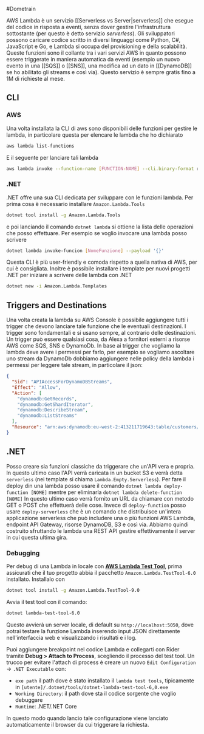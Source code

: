 #Dometrain 

AWS Lambda è un servizio [[Serverless vs Server|serverless]] che esegue del codice in risposta a eventi, senza dover gestire l'infrastruttura sottostante (per questo è detto servizio *serverless*).
Gli sviluppatori possono caricare codice scritto in diversi linguaggi come Python, C#, JavaScript e Go, e Lambda si occupa del provisioning e della scalabilità.
Queste funzioni sono il collante tra i vari servizi AWS in quanto possono essere triggerate in maniera automatica da eventi (esempio un nuovo evento in una [[SQS]] o [[SNS]], una modifica ad un dato in [[DynamoDB]] se ho abilitato gli streams e così via).
Questo servizio è sempre gratis fino a 1M di richieste al mese.
## CLI

### AWS

Una volta installata la CLI di aws sono disponibili delle funzioni per gestire le lambda, in particolare questa per elencare le lambda che ho dichiarato
```bash
aws lambda list-functions
```
E il seguente per lanciare tali lambda
```bash
aws lambda invoke --function-name [FUNCTION-NAME] --cli.binary-format raw-in-base64-out --payload '{...}'
```

### .NET
.NET offre una sua CLI dedicata per sviluppare con le funzioni lambda.
Per prima cosa è necessario installare `Amazon.Lambda.Tools`
```bash
dotnet tool install -g Amazon.Lambda.Tools
```
e poi lanciando il comando `dotnet lambda` si ottiene la lista delle operazioni che posso effettuare.
Per esempio se voglio invocare una lambda posso scrivere
```bash
dotnet lambda invoke-funcion [NomeFunzione] --payload '{}'
```
Questa CLI è più user-friendly e comoda rispetto a quella nativa di AWS, per cui è consigliata.
Inoltre è possibile installare i template per nuovi progetti .NET per iniziare a scrivere delle lambda con .NET
```bash
dotnet new -i Amazon.Lambda.Templates
```


## Triggers and Destinations
Una volta creata la lambda su AWS Console è possibile aggiungere tutti i trigger che devono lanciare tale funzione che le eventuali destinazioni.
I trigger sono fondamentali e si usano sempre, al contrario delle destinazioni.
Un trigger può essere qualsiasi cosa, da Alexa a fornitori esterni a risorse AWS come SQS, SNS e DynamoDb.
In base ai trigger che vogliamo la lambda deve avere i permessi per farlo, per esempio se vogliamo ascoltare uno stream da DynamoDb dobbiamo aggiungere nelle policy della lambda i permessi per leggere tale stream, in particolare il json:
```json
{
  "Sid": "APIAccessForDynamoDBStreams",
  "Effect": "Allow",
  "Action": [
    "dynamodb:GetRecords",
    "dynamodb:GetShardIterator",
    "dynamodb:DescribeStream",
    "dynamodb:ListStreams"
  ],
  "Resource": "arn:aws:dynamodb:eu-west-2:413211719643:table/customers/stream/*"
}
```

## .NET
Posso creare sia funzioni classiche da triggerare che un'API vera e propria. In questo ultimo caso l'API verrà caricata in un bucket S3 e verrà detta `serverless` (nei template si chiama `Lambda.Empty.Serverless`).
Per fare il deploy din una lambda posso usare il comando `dotnet lambda deploy-function [NOME]` mentre per eliminarla `dotnet lambda delete-function [NOME]`
In questo ultimo caso verrà fornito un URL da chiamare con metodo GET o POST che effettuerà delle cose.
Invece di  `deploy-function` posso usare `deploy-serverless` che è un comando che distribuisce un'intera applicazione serverless che può includere una o più funzioni AWS Lambda, endpoint API Gateway, risorse DynamoDB, S3 e così via.
Abbiamo quindi costruito sfruttando le lambda una REST API gestire effettivamente il server in cui questa ultima gira.

### Debugging

Per debug di una Lambda in locale con [**AWS Lambda Test Tool**](https://github.com/aws/aws-lambda-dotnet/tree/master/Tools/LambdaTestTool), prima assicurati che il tuo progetto abbia il pacchetto `Amazon.Lambda.TestTool-6.0` installato.
Installalo con 
```bash
dotnet tool install -g Amazon.Lambda.TestTool-9.0
```
Avvia il test tool con il comando:
```bash
dotnet lambda-test-tool-6.0
```
Questo avvierà un server locale, di default su `http://localhost:5050`, dove potrai testare la funzione Lambda inserendo input JSON direttamente nell'interfaccia web e visualizzando i risultati e i log.

Puoi aggiungere breakpoint nel codice Lambda e collegarti con Rider tramite **Debug > Attach to Process**, scegliendo il processo del test tool.
Un trucco per evitare l'attach di process è creare un nuovo `Edit Configuration` -> `.NET Executable` con: 
* `exe path` il path dove è stato installato il `lambda test tools`, tipicamente in `[utente]/.dotnet/tools/dotnet-lambda-test-tool-6,0.exe`
* `Working Directory`: il path dove sta il codice sorgente che voglio debuggare
* `Runtime`: .NET/.NET Core


In questo modo quando lancio tale configurazione viene lanciato automaticamente il browser da cui triggerare la richiesta.